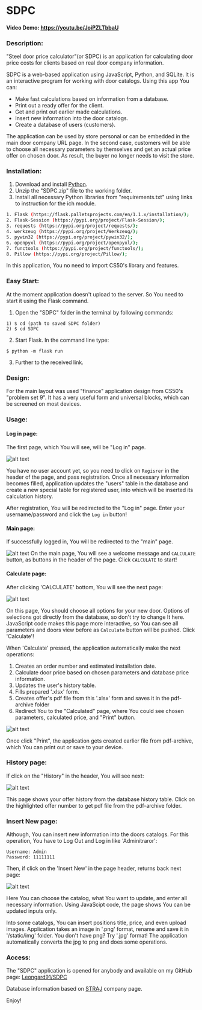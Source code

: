 # SDPC
#### Video Demo: https://youtu.be/JoiPZLTbbaU
### Description:

"Steel door price calculator"(or SDPC) is an application for calculating door price costs for clients based on real door company information.

SDPC is a web-based application using JavaScript, Python, and SQLite. It is an interactive program for working with door catalogs. Using this app You can:
- Make fast calculations based on information from a database.
- Print out a ready offer for the client.
- Get and print out earlier made calculations.
- Insert new information into the door catalogs.
- Create a database of users (customers).

The application can be used by store personal or can be embedded in the main door company URL page. In the second case, customers will be able to choose all necessary parameters by themselves and get an actual price offer on chosen door. As result, the buyer no longer needs to visit the store.


### Installation:
1. Download and install [Python](https://www.python.org/downloads/).
2. Unzip the "SDPC.zip" file to the working folder.
3. Install all necessary Python libraries from "requirements.txt" using links to instruction for the ich module.

```bash
1. Flask (https://flask.palletsprojects.com/en/1.1.x/installation/);
2. Flask-Session (https://pypi.org/project/Flask-Session/);
3. requests (https://pypi.org/project/requests/);
4. werkzeug (https://pypi.org/project/Werkzeug/);
5. pywin32 (https://pypi.org/project/pywin32/);
6. openpyxl (https://pypi.org/project/openpyxl/);
7. functools (https://pypi.org/project/functools/);
8. Pillow (https://pypi.org/project/Pillow/);
```
In this application, You no need to import CS50's library and features.

### Easy Start:
At the moment application doesn't upload to the server. So You need to start it using the Flask command.

1. Open the "SDPC" folder in the terminal by following commands:
```
1) $ cd (path to saved SDPC folder)
2) $ cd SDPC
```
2. Start Flask. In the command line type:
```
$ python -m flask run
```
3. Further to the received link.

### Design:
For the main layout was used "finance" application design from CS50's "problem set 9".
It has a very useful form and universal blocks, which can be screened on most devices.

### Usage:
#### Log in page:
The first page, which You will see, will be "Log in" page.

![alt text](https://raw.githubusercontent.com/Leongard91/SDPC/0c04ca0a6cfee9c9c40684e18f3c1afb07cb3903/screenshots/Login.JPG)

You have no user account yet, so you need to click on `Regisrer` in the header of the page, and pass registration. Once all necessary information becomes filled, application updates the "users" table in the database and create a new special table for registered user, into which will be inserted its calculation history.

After registration, You will be redirected to the "Log in" page.
Enter your username/password and click the `Log in` button!

#### Main page:
If successfully logged in, You will be redirected to the "main" page.

![alt text](https://raw.githubusercontent.com/Leongard91/SDPC/0c04ca0a6cfee9c9c40684e18f3c1afb07cb3903/screenshots/main.JPG)
On the main page, You will see a welcome message and `CALCULATE` button, as buttons in the header of the page. Click `CALCULATE` to start!

#### Calculate page:
After clicking 'CALCULATE' bottom, You will see the next page:

![alt text](https://raw.githubusercontent.com/Leongard91/SDPC/0c04ca0a6cfee9c9c40684e18f3c1afb07cb3903/screenshots/Calculate.JPG)

On this page, You should choose all options for your new door. Options of selections got directly from the database, so don't try to change It here. JavaScript code makes this page more interactive, so You can see all parameters and doors view before as `Calculate` button will be pushed.
Click 'Calculate'!

When 'Calculate' pressed, the application automatically make the next operations: 
1. Creates an order number and estimated installation date.
2. Calculate door price based on chosen parameters and database price information. 
3. Updates the user's history table.
4. Fills prepared '.xlsx' form.
5. Creates offer's pdf file from this '.xlsx' form and saves it in the pdf-archive folder
6. Redirect You to the "Calculated" page, where You could see chosen parameters, calculated price, and "Print" button. 

![alt text](https://raw.githubusercontent.com/Leongard91/SDPC/main/screenshots/calculated2.JPG)

Once click "Print", the application gets created earlier file from pdf-archive, which You can print out or save to your device.

### History page:
If click on the "History" in the header, You will see next:

![alt text](https://raw.githubusercontent.com/Leongard91/SDPC/main/screenshots/History.JPG)

This page shows your offer history from the database history table.
Click on the highlighted offer number to get pdf file from the pdf-archive folder.

### Insert New page:
Although, You can insert new information into the doors catalogs. 
For this operation, You have to Log Out and Log in like 'Adminitraror':
```
Username: Admin
Password: 11111111
```
Then, if click on the 'Insert New' in the page header, returns back next page:

![alt text](https://raw.githubusercontent.com/Leongard91/SDPC/main/screenshots/Insert.JPG)

Here You can choose the catalog, what You want to update, and enter all necessary information. Using JavaScipt code, the page shows You can be updated inputs only. 

Into some catalogs, You can insert positions title, price, and even upload images.
Application takes an image in '.png' format, rename and save it in '/static/img' folder.
You don't have png? Try '.jpg' format! The application automatically converts the jpg to png and does some operations.

### Access:
The "SDPC" application is opened for anybody and available on my GitHub page: [Leongard91/SDPC](https://github.com/Leongard91/SDPC)

Database information based on [STRAJ](straj.ua) company page.

Enjoy!
